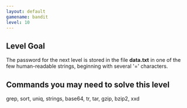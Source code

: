 ```yaml
---
layout: default
gamename: bandit
level: 10
---
```

Level Goal
----------
The password for the next level is stored in the file **data.txt**
in one of the few human-readable strings, beginning with several '='
characters.

Commands you may need to solve this level
-----------------------------------------
grep, sort, uniq, strings, base64, tr, tar, gzip, bzip2, xxd

